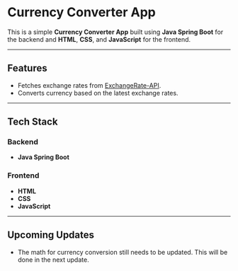 # Currency Converter App

This is a simple **Currency Converter App** built using **Java Spring Boot** for the backend and **HTML**, **CSS**, and **JavaScript** for the frontend.

---

## Features

- Fetches exchange rates from [ExchangeRate-API](https://app.exchangerate-api.com).
- Converts currency based on the latest exchange rates.

---

## Tech Stack

### Backend
- **Java Spring Boot**

### Frontend
- **HTML**
- **CSS**
- **JavaScript**

---

## Upcoming Updates

- The math for currency conversion still needs to be updated. This will be done in the next update.
